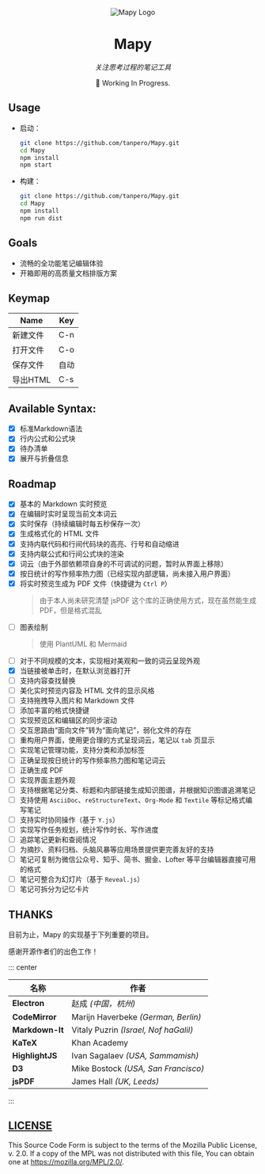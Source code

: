 <div align="center">

![Mapy Logo](./logo.png)

# Mapy

*关注思考过程的笔记工具*

🚧 Working In Progress.

</div>



## Usage

- 启动：
  ```bash
  git clone https://github.com/tanpero/Mapy.git
  cd Mapy
  npm install
  npm start
  ```

- 构建：
  ```bash
  git clone https://github.com/tanpero/Mapy.git
  cd Mapy
  npm install
  npm run dist
  ```

## Goals

- 流畅的全功能笔记编辑体验
- 开箱即用的高质量文档排版方案


## Keymap

<div align="center">

|  Name   | Key  |
| ------- | ---- |
| 新建文件 | C-n |
| 打开文件 | C-o |
| 保存文件 | 自动 |
| 导出HTML | C-s |

</div>

## Available Syntax:
- [x] 标准Markdown语法
- [x] 行内公式和公式块
- [x] 待办清单
- [x] 展开与折叠信息

## Roadmap

- [x] 基本的 Markdown 实时预览
- [x] 在编辑时实时呈现当前文本词云
- [x] 实时保存（持续编辑时每五秒保存一次）
- [x] 生成格式化的 HTML 文件
- [x] 支持内联代码和行间代码块的高亮、行号和自动缩进
- [x] 支持内联公式和行间公式块的渲染
- [x] 词云（由于外部依赖项自身的不可调试的问题，暂时从界面上移除）
- [x] 按日统计的写作频率热力图（已经实现内部逻辑，尚未接入用户界面）
- [x] 将实时预览生成为 PDF 文件（快捷键为 `Ctrl P`）
  > 由于本人尚未研究清楚 jsPDF 这个库的正确使用方式，现在虽然能生成 PDF，但是格式混乱
- [ ] 图表绘制  
  > 使用 PlantUML 和 Mermaid
- [ ] 对于不同规模的文本，实现相对美观和一致的词云呈现外观
- [x] 当链接被单击时，在默认浏览器打开
- [ ] 支持内容查找替换
- [ ] 美化实时预览内容及 HTML 文件的显示风格
- [ ] 支持拖拽导入图片和 Markdown 文件
- [ ] 添加丰富的格式快捷键
- [ ] 实现预览区和编辑区的同步滚动
- [ ] 交互思路由“面向文件”转为“面向笔记”，弱化文件的存在
- [ ] 重构用户界面，使用更合理的方式呈现词云，笔记以 `tab` 页显示
- [ ] 实现笔记管理功能，支持分类和添加标签
- [ ] 正确呈现按日统计的写作频率热力图和笔记词云
- [ ] 正确生成 PDF
- [ ] 实现界面主题外观
- [ ] 支持根据笔记分类、标题和内部链接生成知识图谱，并根据知识图谱追溯笔记
- [ ] 支持使用 `AsciiDoc`、`reStructureText`、`Org-Mode` 和 `Textile` 等标记格式编写笔记
- [ ] 支持实时协同操作（基于 `Y.js`）
- [ ] 实现写作任务规划，统计写作时长、写作进度
- [ ] 追踪笔记更新和查阅情况
- [ ] 为摘抄、资料归档、头脑风暴等应用场景提供更完善友好的支持
- [ ] 笔记可复制为微信公众号、知乎、简书、掘金、Lofter 等平台编辑器直接可用的格式
- [ ] 笔记可整合为幻灯片（基于 `Reveal.js`）
- [ ] 笔记可拆分为记忆卡片

## THANKS


目前为止，Mapy 的实现基于下列重要的项目。

感谢开源作者们的出色工作！

::: center

| 名称        | 作者                                |
| ----------- | ----------------------------------- |
| **Electron**    | 赵成 *(中国，杭州)*                   |
| **CodeMirror**  | Marijn Haverbeke *(German, Berlin)*   |
| **Markdown-It** | Vitaly Puzrin *(Israel, Nof haGalil)* |
| **KaTeX**       | Khan Academy                          |
| **HighlightJS** | Ivan Sagalaev *(USA, Sammamish)*      |
| **D3**          | Mike Bostock *(USA, San Francisco)*   |
| **jsPDF**       | James Hall *(UK, Leeds)*              |

:::

## [LICENSE](./LICENSE)

This Source Code Form is subject to the terms of the Mozilla Public License, v. 2.0. If a copy of the MPL was not distributed with this file, You can obtain one at https://mozilla.org/MPL/2.0/.